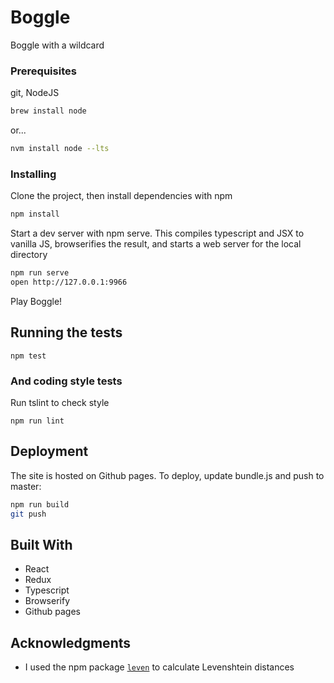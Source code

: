 # Boggle

Boggle with a wildcard

### Prerequisites

git, NodeJS

```bash
brew install node
```
or...
```bash
nvm install node --lts
```

### Installing

Clone the project, then install dependencies with npm 
```bash
npm install
```

Start a dev server with npm serve.  This compiles typescript and JSX to vanilla JS, browserifies the result, and starts a web server for the local directory

```bash
npm run serve
open http://127.0.0.1:9966
```

Play Boggle!

## Running the tests

```
npm test
```


### And coding style tests

Run tslint to check style

```
npm run lint
```

## Deployment

The site is hosted on Github pages.  To deploy, update bundle.js and push to master:

```bash
npm run build
git push
```

## Built With

* React
* Redux
* Typescript
* Browserify
* Github pages

## Acknowledgments

* I used the npm package [`leven`](https://www.npmjs.com/package/leven) to calculate Levenshtein distances

